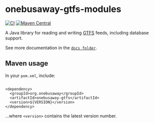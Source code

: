 # onebusaway-gtfs-modules 

[![CI](https://github.com/OneBusAway/onebusaway-gtfs-modules/actions/workflows/ci.yml/badge.svg)](https://github.com/OneBusAway/onebusaway-gtfs-modules/actions/workflows/ci.yml)
[![Maven Central](https://img.shields.io/maven-central/v/org.onebusaway/onebusaway-gtfs-modules.svg)](https://mvnrepository.com/artifact/org.onebusaway/onebusaway-gtfs-modules)

A Java library for reading and writing [GTFS](https://developers.google.com/transit/gtfs) feeds, including database support.

See more documentation in the [`docs folder`](./docs).

## Maven usage

In your `pom.xml`, include:

```

<dependency>
  <groupId>org.onebusaway</groupId>
  <artifactId>onebusaway-gtfs</artifactId>
  <version>${VERSION}</version>
</dependency>
```

...where `<version>` contains the latest version number.
